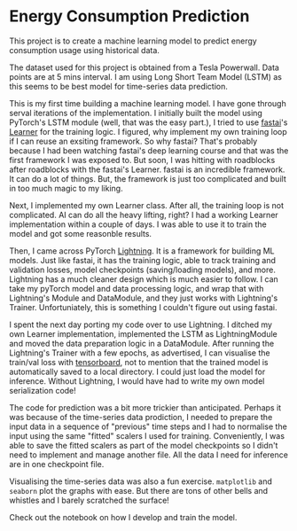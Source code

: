 # Energy Consumption Prediction

This project is to create a machine learning model to predict energy consumption usage using historical data. 

The dataset used for this project is obtained from a Tesla Powerwall. Data points are at 5 mins interval. I am using Long Short Team Model (LSTM) as this seems to be best model for time-series data prediction.

This is my first time building a machine learning model. I have gone through serval iterations of the implementation. I initially built the model using PyTorch's LSTM module (well, that was the easy part.), I tried to use [fastai](https://docs.fast.ai)'s [Learner](https://docs.fast.ai/learner.html) for the training logic. I figured, why implement my own training loop if I can reuse an exsiting framework. So why fastai? That's probably because I had been watching fastai's deep learning course and that was the first framework I was exposed to. But soon, I was hitting with roadblocks after roadblocks with the fastai's Learner. fastai is an incredible framework. It can do a lot of things. But, the framework is just too complicated and built in too much magic to my liking.

Next, I implemented my own Learner class. After all, the training loop is not complicated. AI can do all the heavy lifting, right? I had a working Learner implementation within a couple of days. I was able to use it to train the model and got some reasonble results.

Then, I came across PyTorch [Lightning](https://lightning.ai/docs/pytorch/stable/). It is a framework for building ML models. Just like fastai, it has the training logic, able to track training and validation losses, model checkpoints (saving/loading models), and more. Lightning has a much cleaner design which is much easier to follow. I can take my pyTorch model and data processing logic, and wrap that with Lightning's Module and DataModule, and they just works with Lightning's Trainer. Unfortuniately, this is something I couldn't figure out using fastai.

I spent the next day porting my code over to use Lightning. I ditched my own Learner implementation, implemented the LSTM as LightningModule and moved the data preparation logic in a DataModule. After running the Lightning's Trainer with a few epochs, as advertised, I can visualise the train/val loss with [tensorboard](https://www.tensorflow.org/tensorboard), not to mention that the trained model is automatically saved to a local directory. I could just load the model for inference. Without Lightning, I would have had to write my own model serialization code!

The code for prediction was a bit more trickier than anticipated. Perhaps it was because of the time-series data prodiction, I needed to prepare the input data in a sequence of "previous" time steps and I had to normalise the input using the same "fitted" scalers I used for training. Conveniently, I was able to save the fitted scalers as part of the model checkpoints so I didn't need to implement and manage another file. All the data I need for inference are in one checkpoint file.

Visualising the time-series data was also a fun exercise. `matplotlib` and `seaborn` plot the graphs with ease. But there are tons of other bells and whistles and I barely scratched the surface!

Check out the notebook on how I develop and train the model.
